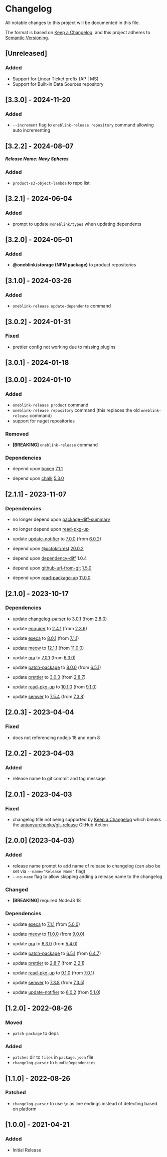 # Changelog

All notable changes to this project will be documented in this file.

The format is based on [Keep a Changelog](https://keepachangelog.com/en/1.0.0/),
and this project adheres to [Semantic Versioning](https://semver.org/spec/v2.0.0.html).

## [Unreleased]

### Added

- Support for Linear Ticket prefix (AP | MS)
- Support for Built-in Data Sources repository

## [3.3.0] - 2024-11-20

### Added

- `--increment` flag to `oneblink-release repository` command allowing auto incrementing

## [3.2.2] - 2024-08-07

##### Release Name: Navy Spheres

### Added

- `product-s3-object-lambda` to repo list

## [3.2.1] - 2024-06-04

### Added

- prompt to update `@oneblink/types` when updating dependents

## [3.2.0] - 2024-05-01

### Added

- **@oneblink/storage (NPM package)** to product repositories

## [3.1.0] - 2024-03-26

### Added

- `oneblink-release update-dependents` command

## [3.0.2] - 2024-01-31

### Fixed

- prettier config not working due to missing plugins

## [3.0.1] - 2024-01-18

## [3.0.0] - 2024-01-10

### Added

- `oneblink-release product` command
- `oneblink-release repository` command (this replaces the old `oneblink-release` command)
- support for nuget repositories

### Removed

- **[BREAKING]** `oneblink-release` command

### Dependencies

- depend upon [boxen](https://www.npmjs.com/package/boxen) [7.1.1](https://github.com/sindresorhus/boxen/releases/tag/v7.1.1)

- depend upon [chalk](https://www.npmjs.com/package/chalk) [5.3.0](https://github.com/chalk/chalk/releases/tag/v5.3.0)

## [2.1.1] - 2023-11-07

### Dependencies

- no longer depend upon [package-diff-summary](https://www.npmjs.com/package/package-diff-summary)

- no longer depend upon [read-pkg-up](https://www.npmjs.com/package/read-pkg-up)

- update [update-notifier](https://www.npmjs.com/package/update-notifier) to [7.0.0](https://github.com/yeoman/update-notifier/releases/tag/v7.0.0) (from [6.0.2](https://github.com/yeoman/update-notifier/releases/tag/v6.0.2))

- depend upon [@octokit/rest](https://www.npmjs.com/package/@octokit/rest) [20.0.2](https://github.com/octokit/rest.js/releases/tag/v20.0.2)

- depend upon [dependency-diff](https://www.npmjs.com/package/dependency-diff) 1.0.4

- depend upon [github-url-from-git](https://www.npmjs.com/package/github-url-from-git) [1.5.0](https://github.com/visionmedia/node-github-url-from-git/blob/master/CHANGELOG.md)

- depend upon [read-package-up](https://www.npmjs.com/package/read-package-up) [11.0.0](https://github.com/sindresorhus/read-package-up/releases/tag/v11.0.0)

## [2.1.0] - 2023-10-17

### Dependencies

- update [changelog-parser](https://www.npmjs.com/package/changelog-parser) to [3.0.1](https://github.com/ungoldman/changelog-parser/releases/tag/v3.0.1) (from [2.8.0](https://github.com/ungoldman/changelog-parser/releases/tag/v2.8.0))

- update [enquirer](https://www.npmjs.com/package/enquirer) to [2.4.1](https://github.com/enquirer/enquirer/blob/master/CHANGELOG.md) (from [2.3.6](https://github.com/enquirer/enquirer/blob/master/CHANGELOG.md))

- update [execa](https://www.npmjs.com/package/execa) to [8.0.1](https://github.com/sindresorhus/execa/releases/tag/v8.0.1) (from [7.1.1](https://github.com/sindresorhus/execa/releases/tag/v7.1.1))

- update [meow](https://www.npmjs.com/package/meow) to [12.1.1](https://github.com/sindresorhus/meow/releases/tag/v12.1.1) (from [11.0.0](https://github.com/sindresorhus/meow/releases/tag/v11.0.0))

- update [ora](https://www.npmjs.com/package/ora) to [7.0.1](https://github.com/sindresorhus/ora/releases/tag/v7.0.1) (from [6.3.0](https://github.com/sindresorhus/ora/releases/tag/v6.3.0))

- update [patch-package](https://www.npmjs.com/package/patch-package) to [8.0.0](https://github.com/ds300/patch-package/releases/tag/v8.0.0) (from [6.5.1](https://github.com/ds300/patch-package/releases/tag/v6.5.1))

- update [prettier](https://www.npmjs.com/package/prettier) to [3.0.3](https://github.com/prettier/prettier/releases/tag/3.0.3) (from [2.8.7](https://github.com/prettier/prettier/releases/tag/2.8.7))

- update [read-pkg-up](https://www.npmjs.com/package/read-pkg-up) to [10.1.0](https://github.com/sindresorhus/read-pkg-up/releases/tag/v10.1.0) (from [9.1.0](https://github.com/sindresorhus/read-pkg-up/releases/tag/v9.1.0))

- update [semver](https://www.npmjs.com/package/semver) to [7.5.4](https://github.com/npm/node-semver/releases/tag/v7.5.4) (from [7.3.8](https://github.com/npm/node-semver/releases/tag/v7.3.8))

## [2.0.3] - 2023-04-04

### Fixed

- docs not referencing nodejs 18 and npm 8

## [2.0.2] - 2023-04-03

### Added

- release name to git commit and tag message

## [2.0.1] - 2023-04-03

### Fixed

- changelog title not being supported by [Keep a Changelog](https://keepachangelog.com/en/1.1.0/) which breaks the [antonyurchenko/git-release](https://github.com/anton-yurchenko/git-release) GitHub Action

## [2.0.0] (2023-04-03)

### Added

- release name prompt to add name of release to changelog (can also be set via `--name="Release Name"` flag)
- `--no-name` flag to allow skipping adding a release name to the changelog

### Changed

- **[BREAKING]** required NodeJS 18

### Dependencies

- update [execa](https://www.npmjs.com/package/execa) to [7.1.1](https://github.com/sindresorhus/execa/releases/tag/v7.1.1) (from [5.0.0](https://github.com/sindresorhus/execa/releases/tag/v5.0.0))

- update [meow](https://www.npmjs.com/package/meow) to [11.0.0](https://github.com/sindresorhus/meow/releases/tag/v11.0.0) (from [9.0.0](https://github.com/sindresorhus/meow/releases/tag/v9.0.0))

- update [ora](https://www.npmjs.com/package/ora) to [6.3.0](https://github.com/sindresorhus/ora/releases/tag/v6.3.0) (from [5.4.0](https://github.com/sindresorhus/ora/releases/tag/v5.4.0))

- update [patch-package](https://www.npmjs.com/package/patch-package) to [6.5.1](https://github.com/ds300/patch-package/releases/tag/v6.5.1) (from [6.4.7](https://github.com/ds300/patch-package/releases/tag/v6.4.7))

- update [prettier](https://www.npmjs.com/package/prettier) to [2.8.7](https://github.com/prettier/prettier/releases/tag/2.8.7) (from [2.2.1](https://github.com/prettier/prettier/releases/tag/2.2.1))

- update [read-pkg-up](https://www.npmjs.com/package/read-pkg-up) to [9.1.0](https://github.com/sindresorhus/read-pkg-up/releases/tag/v9.1.0) (from [7.0.1](https://github.com/sindresorhus/read-pkg-up/releases/tag/v7.0.1))

- update [semver](https://www.npmjs.com/package/semver) to [7.3.8](https://github.com/npm/node-semver/releases/tag/v7.3.8) (from [7.3.5](https://github.com/npm/node-semver/blob/master/CHANGELOG.md))

- update [update-notifier](https://www.npmjs.com/package/update-notifier) to [6.0.2](https://github.com/yeoman/update-notifier/releases/tag/v6.0.2) (from [5.1.0](https://github.com/yeoman/update-notifier/releases/tag/v5.1.0))

## [1.2.0] - 2022-08-26

### Moved

- `patch-package` to deps

### Added

- `patches` dir to `files` in `package.json` file
- `changelog-parser` to `bundleDependencies`

## [1.1.0] - 2022-08-26

### Patched

- `changelog-parser` to use `\n` as line endings instead of detecting based on platform

## [1.0.0] - 2021-04-21

### Added

- Initial Release
